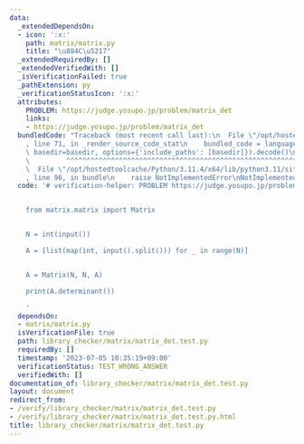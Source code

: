 ```yaml
---
data:
  _extendedDependsOn:
  - icon: ':x:'
    path: matrix/matrix.py
    title: "\u884C\u5217"
  _extendedRequiredBy: []
  _extendedVerifiedWith: []
  _isVerificationFailed: true
  _pathExtension: py
  _verificationStatusIcon: ':x:'
  attributes:
    PROBLEM: https://judge.yosupo.jp/problem/matrix_det
    links:
    - https://judge.yosupo.jp/problem/matrix_det
  bundledCode: "Traceback (most recent call last):\n  File \"/opt/hostedtoolcache/Python/3.11.4/x64/lib/python3.11/site-packages/onlinejudge_verify/documentation/build.py\"\
    , line 71, in _render_source_code_stat\n    bundled_code = language.bundle(stat.path,\
    \ basedir=basedir, options={'include_paths': [basedir]}).decode()\n          \
    \         ^^^^^^^^^^^^^^^^^^^^^^^^^^^^^^^^^^^^^^^^^^^^^^^^^^^^^^^^^^^^^^^^^^^^^^^^^^^^^^^^^\n\
    \  File \"/opt/hostedtoolcache/Python/3.11.4/x64/lib/python3.11/site-packages/onlinejudge_verify/languages/python.py\"\
    , line 96, in bundle\n    raise NotImplementedError\nNotImplementedError\n"
  code: '# verification-helper: PROBLEM https://judge.yosupo.jp/problem/matrix_det


    from matrix.matrix import Matrix


    N = int(input())

    A = [list(map(int, input().split())) for _ in range(N)]


    A = Matrix(N, N, A)

    print(A.determinant())

    '
  dependsOn:
  - matrix/matrix.py
  isVerificationFile: true
  path: library_checker/matrix/matrix_det.test.py
  requiredBy: []
  timestamp: '2023-07-05 10:35:19+09:00'
  verificationStatus: TEST_WRONG_ANSWER
  verifiedWith: []
documentation_of: library_checker/matrix/matrix_det.test.py
layout: document
redirect_from:
- /verify/library_checker/matrix/matrix_det.test.py
- /verify/library_checker/matrix/matrix_det.test.py.html
title: library_checker/matrix/matrix_det.test.py
---
```

